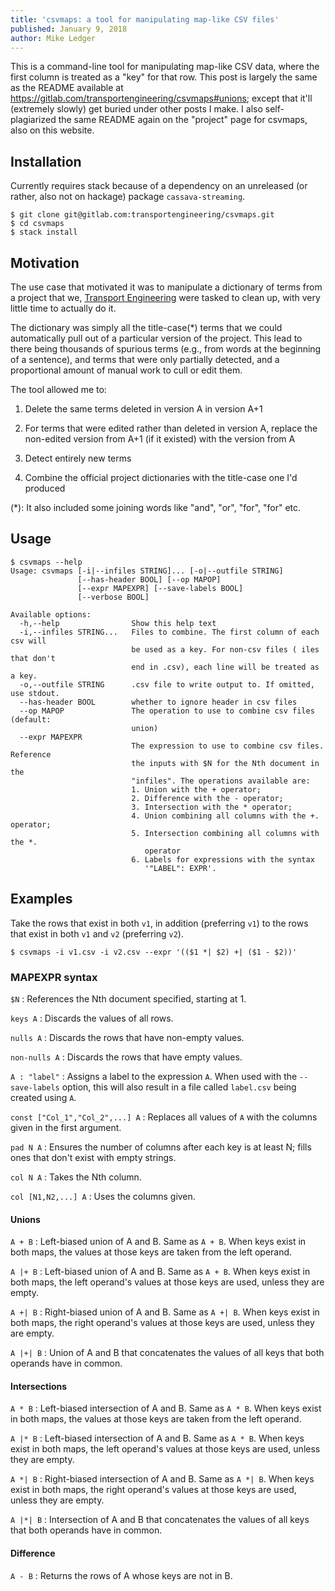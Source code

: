 ```yaml
---
title: 'csvmaps: a tool for manipulating map-like CSV files'
published: January 9, 2018
author: Mike Ledger
---
```


This is a command-line tool for manipulating map-like CSV data, where the first
column is treated as a "key" for that row. This post is largely the same as the
README available at https://gitlab.com/transportengineering/csvmaps#unions;
except that it'll (extremely slowly) get buried under other posts I make. I also
self-plagiarized the same README again on the "project" page for csvmaps, also
on this website.

## Installation 

Currently requires stack because of a dependency on an unreleased (or rather,
also not on hackage) package `cassava-streaming`.

```shell
$ git clone git@gitlab.com:transportengineering/csvmaps.git
$ cd csvmaps
$ stack install
```

## Motivation

The use case that motivated it was to manipulate a dictionary of terms from a
project that we, [Transport Engineering](http://transportengineering.com.au)
were tasked to clean up, with very little time to actually do it.

The dictionary was simply all the title-case(*) terms that we could
automatically pull out of a particular version of the project. This lead to
there being thousands of spurious terms (e.g., from words at the beginning of a
sentence), and terms that were only partially detected, and a proportional
amount of manual work to cull or edit them.

The tool allowed me to:

1. Delete the same terms deleted in version A in version A+1

2. For terms that were edited rather than deleted in version A, replace the
   non-edited version from A+1 (if it existed) with the version from A

2. Detect entirely new terms

3. Combine the official project dictionaries with the title-case one I'd
   produced
   
(*): It also included some joining words like "and", "or", "for", "for" etc.

## Usage

```shell
$ csvmaps --help
Usage: csvmaps [-i|--infiles STRING]... [-o|--outfile STRING]
               [--has-header BOOL] [--op MAPOP]
               [--expr MAPEXPR] [--save-labels BOOL]
               [--verbose BOOL]

Available options:
  -h,--help                Show this help text
  -i,--infiles STRING...   Files to combine. The first column of each csv will
                           be used as a key. For non-csv files ( iles that don't
                           end in .csv), each line will be treated as a key.
  -o,--outfile STRING      .csv file to write output to. If omitted, use stdout.
  --has-header BOOL        whether to ignore header in csv files
  --op MAPOP               The operation to use to combine csv files (default:
                           union)
  --expr MAPEXPR
                           The expression to use to combine csv files. Reference
                           the inputs with $N for the Nth document in the
                           "infiles". The operations available are: 
                           1. Union with the + operator; 
                           2. Difference with the - operator; 
                           3. Intersection with the * operator; 
                           4. Union combining all columns with the +. operator; 
                           5. Intersection combining all columns with the *. 
                              operator 
                           6. Labels for expressions with the syntax
                              '"LABEL": EXPR'.
```

## Examples

Take the rows that exist in both `v1`, in addition (preferring `v1`) to the rows
that exist in both `v1` and `v2` (preferring `v2`).

```shell
$ csvmaps -i v1.csv -i v2.csv --expr '(($1 *| $2) +| ($1 - $2))'
```

### MAPEXPR syntax

`$N`
: References the Nth document specified, starting at 1.

`keys A`
: Discards the values of all rows.

`nulls A`
: Discards the rows that have non-empty values.

`non-nulls A`
: Discards the rows that have empty values.

`A : "label"`
: Assigns a label to the expression `A`. When used with the `--save-labels`
  option, this will also result in a file called `label.csv` being created using
  `A`.

`const ["Col_1","Col_2",...] A`
: Replaces all values of `A` with the columns given in the first argument.

`pad N A`
: Ensures the number of columns after each key is at least N; fills ones that
  don't exist with empty strings.
  
`col N A`
: Takes the Nth column.

`col [N1,N2,...] A`
: Uses the columns given.

#### Unions

`A + B`
: Left-biased union of A and B. Same as `A + B`. When keys exist in both maps,
  the values at those keys are taken from the left operand.

`A |+ B`
: Left-biased union of A and B. Same as `A + B`. When keys exist in both maps,
  the left operand's values at those keys are used, unless they are empty.

`A +| B`
: Right-biased union of A and B. Same as `A +| B`. When keys exist in both maps,
  the right operand's values at those keys are used, unless they are empty.

`A |+| B`
: Union of A and B that concatenates the values of all keys that both operands
  have in common.

#### Intersections

`A * B`
: Left-biased intersection of A and B. Same as `A * B`. When keys exist in both
  maps, the values at those keys are taken from the left operand.

`A |* B`
: Left-biased intersection of A and B. Same as `A * B`. When keys exist in both
  maps, the left operand's values at those keys are used, unless they are empty.

`A *| B`
: Right-biased intersection of A and B. Same as `A *| B`. When keys exist in both
  maps, the right operand's values at those keys are used, unless they are empty.

`A |*| B`
: Intersection of A and B that concatenates the values of all keys that both
  operands have in common.
  
#### Difference

`A - B`
: Returns the rows of A whose keys are not in B.

